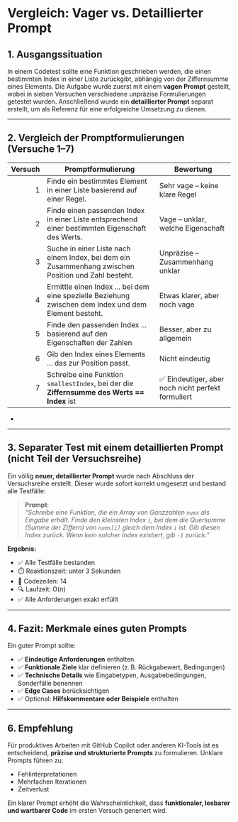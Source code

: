 # Vergleich: Vager vs. Detaillierter Prompt

## 1. Ausgangssituation

In einem Codetest sollte eine Funktion geschrieben werden, die einen bestimmten Index in einer Liste zurückgibt, abhängig von der Ziffernsumme eines Elements. Die Aufgabe wurde zuerst mit einem **vagen Prompt** gestellt, wobei in sieben Versuchen verschiedene unpräzise Formulierungen getestet wurden. Anschließend wurde ein **detaillierter Prompt** separat erstellt, um als Referenz für eine erfolgreiche Umsetzung zu dienen.

---

## 2. Vergleich der Promptformulierungen (Versuche 1–7)

| Versuch | Promptformulierung                                                                                     | Bewertung                          |
|--------:|--------------------------------------------------------------------------------------------------------|-------------------------------------|
| 1       | Finde ein bestimmtes Element in einer Liste basierend auf einer Regel.                                 | Sehr vage – keine klare Regel       |
| 2       | Finde einen passenden Index in einer Liste entsprechend einer bestimmten Eigenschaft des Werts.       | Vage – unklar, welche Eigenschaft   |
| 3       | Suche in einer Liste nach einem Index, bei dem ein Zusammenhang zwischen Position und Zahl besteht.    | Unpräzise – Zusammenhang unklar     |
| 4       | Ermittle einen Index ... bei dem eine spezielle Beziehung zwischen dem Index und dem Element besteht.  | Etwas klarer, aber noch vage        |
| 5       | Finde den passenden Index ... basierend auf den Eigenschaften der Zahlen                               | Besser, aber zu allgemein           |
| 6       | Gib den Index eines Elements ... das zur Position passt.                                               | Nicht eindeutig                     |
| 7       | Schreibe eine Funktion `smallestIndex`, bei der die **Ziffernsumme des Werts == Index** ist            | ✅ Eindeutiger, aber noch nicht perfekt formuliert |

+
---

## 3. Separater Test mit einem **detaillierten Prompt** (nicht Teil der Versuchsreihe)

Ein völlig **neuer, detaillierter Prompt** wurde nach Abschluss der Versuchsreihe erstellt. Dieser wurde sofort korrekt umgesetzt und bestand alle Testfälle:

> **Prompt**:  
> _"Schreibe eine Funktion, die ein Array von Ganzzahlen `nums` als Eingabe erhält. Finde den kleinsten Index `i`, bei dem die Quersumme (Summe der Ziffern) von `nums[i]` gleich dem Index `i` ist. Gib diesen Index zurück. Wenn kein solcher Index existiert, gib `-1` zurück."_

**Ergebnis:**
- ✅ Alle Testfälle bestanden
- ⏱️ Reaktionszeit: unter 3 Sekunden
- 📏 Codezeilen: 14
- 🔍 Laufzeit: O(n)
- ✅ Alle Anforderungen exakt erfüllt

---

## 4. Fazit: Merkmale eines guten Prompts

Ein guter Prompt sollte:

- ✅ **Eindeutige Anforderungen** enthalten
- ✅ **Funktionale Ziele** klar definieren (z. B. Rückgabewert, Bedingungen)
- ✅ **Technische Details** wie Eingabetypen, Ausgabebedingungen, Sonderfälle benennen
- ✅ **Edge Cases** berücksichtigen
- ✅ Optional: **Hilfskommentare oder Beispiele** enthalten

---

## 6. Empfehlung

Für produktives Arbeiten mit GitHub Copilot oder anderen KI-Tools ist es entscheidend, **präzise und strukturierte Prompts** zu formulieren. Unklare Prompts führen zu:
- Fehlinterpretationen
- Mehrfachen Iterationen
- Zeitverlust

Ein klarer Prompt erhöht die Wahrscheinlichkeit, dass **funktionaler, lesbarer und wartbarer Code** im ersten Versuch generiert wird.

